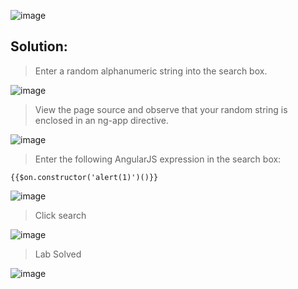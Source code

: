 ![image](https://github.com/udayk01/Web-Security/assets/52235763/4791b27a-3a53-45b0-8c60-436540f1ce56)

## Solution:

> Enter a random alphanumeric string into the search box.

![image](https://github.com/udayk01/Web-Security/assets/52235763/1698fcd4-92ee-4e52-bc03-da41dd3a2810)

> View the page source and observe that your random string is enclosed in an ng-app directive.

![image](https://github.com/udayk01/Web-Security/assets/52235763/68861973-0165-47c0-b6df-6aab7395cd66)

> Enter the following AngularJS expression in the search box:

```{{$on.constructor('alert(1)')()}}```

![image](https://github.com/udayk01/Web-Security/assets/52235763/ed298352-40a6-49ff-b316-4b0ef4e340b3)

> Click search

![image](https://github.com/udayk01/Web-Security/assets/52235763/f93a879f-43cd-40b4-a863-3ec3b7d1a3aa)

> Lab Solved

![image](https://github.com/udayk01/Web-Security/assets/52235763/2665d7b9-8684-4a62-bb7f-a44e582b6739)
